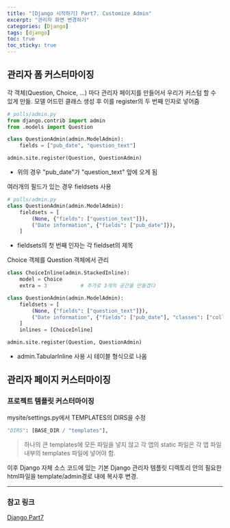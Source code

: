 ```yaml
---
title: "[Django 시작하기] Part7. Customize Admin"
excerpt: "관리자 화면 변경하기"
categories: [Django]
tags: [django]
toc: true
toc_sticky: true
---
```



## 관리자 폼 커스터마이징
각 객체(Question, Choice, ...) 마다 관리자 페이지를 만들어서 우리가 커스텀 할 수 있게 만듦. 모델 어드민 클래스 생성 후 이를 register의 두 번째 인자로 넣어줌
~~~python
# polls/admin.py
from django.contrib import admin
from .models import Question

class QuestionAdmin(admin.ModelAdmin):
    fields = ["pub_date", "question_text"]

admin.site.register(Question, QuestionAdmin)
~~~
* 위의 경우 "pub_date"가 "question_text" 앞에 오게 됨

여러개의 필드가 있는 경우 fieldsets 사용
~~~python
# polls/admin.py
class QuestionAdmin(admin.ModelAdmin):
    fieldsets = [
        (None, {"fields": ["question_text"]}),
        ("Date information", {"fields": ["pub_date"]}),
    ]
~~~
* fieldsets의 첫 번째 인자는 각 fieldset의 제목

Choice 객체를 Question 객체에서 관리
~~~python
class ChoiceInline(admin.StackedInline):
    model = Choice
    extra = 3           # 추가로 3개의 공간을 만들겠다

class QuestionAdmin(admin.ModelAdmin):
    fieldsets = [
        (None, {"fields": ["question_text"]}),
        ("Date information", {"fields": ["pub_date"], "classes": ["collapse"]}),
    ]
    inlines = [ChoiceInline]

admin.site.register(Question, QuestionAdmin)
~~~
* admin.TabularInline 사용 시 테이블 형식으로 나옴


## 관리자 페이지 커스터마이징
### 프로젝트 템플릿 커스터마이징
mysite/settings.py에서 TEMPLATES의 DIRS을 수정
~~~python
"DIRS": [BASE_DIR / "templates"],
~~~
> 하나의 큰 templates에 모든 파일을 넣지 않고 각 앱의 static 파일은 각 앱 파일 내부의 templates 파일에 넣어야 함.

이후 Django 자체 소스 코드에 있는 기본 Django 관리자 템플릿 디렉토리 안의 필요한 html파일을 template/admin경로 내에 복사후 변경.

***

### 참고 링크
[Django Part7](https://docs.djangoproject.com/ko/4.2/intro/tutorial07/)
